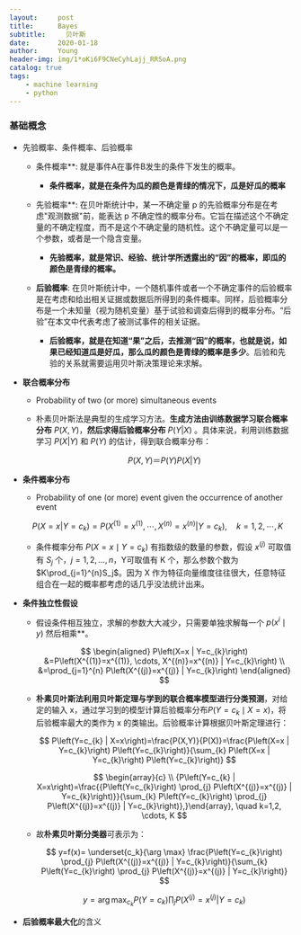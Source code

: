 ```yaml
---
layout:     post
title:      Bayes
subtitle:     贝叶斯
date:       2020-01-18
author:     Young
header-img: img/1*oKi6F9CNeCyhLajj_RRSoA.png
catalog: true
tags:
    - machine learning
    - python
---
```






### 基础概念

- 先验概率、条件概率、后验概率
  
  - 条件概率**: 就是事件A在事件B发生的条件下发生的概率。
    - **条件概率，就是在条件为瓜的颜色是青绿的情况下，瓜是好瓜的概率**
  
  - 先验概率**: 在贝叶斯统计中，某一不确定量 p 的先验概率分布是在考虑"观测数据"前，能表达 p 不确定性的概率分布。它旨在描述这个不确定量的不确定程度，而不是这个不确定量的随机性。这个不确定量可以是一个参数，或者是一个隐含变量。
    - **先验概率，就是常识、经验、统计学所透露出的“因”的概率，即瓜的颜色是青绿的概率。**
  
  - **后验概率**: 在贝叶斯统计中，一个随机事件或者一个不确定事件的后验概率是在考虑和给出相关证据或数据后所得到的条件概率。同样，后验概率分布是一个未知量（视为随机变量）基于试验和调查后得到的概率分布。“后验”在本文中代表考虑了被测试事件的相关证据。
    - **后验概率，就是在知道“果”之后，去推测“因”的概率，也就是说，如果已经知道瓜是好瓜，那么瓜的颜色是青绿的概率是多少**。后验和先验的关系就需要运用贝叶斯决策理论来求解。
  
- **联合概率分布**

  - Probability of two (or more) simultaneous events

  - 朴素贝叶斯法是典型的生成学习方法。**生成方法由训练数据学习联合概率分布** $P(X,Y)$，**然后求得后验概率分布** $P(Y|X)$ 。具体来说，利用训练数据学习 $P(X|Y)$ 和 $P(Y)$ 的估计，得到联合概率分布：

    $$
    P(X,Y)＝P(Y)P(X|Y)
    $$

- **条件概率分布**
  
  - Probability of one (or more) event given the occurrence of another event
  
  $$
  P\left(X=x | Y=c_{k}\right)=P\left(X^{(1)}=x^{(1)}, \cdots, X^{(n)}=x^{(n)} | Y=c_{k}\right), \quad k=1,2, \cdots, K
  $$
  
  - 条件概率分布 $P(X=x \mid Y=c_k)$ 有指数级的数量的参数，假设 $x^{(j)}$ 可取值有 $S_j$ 个，$j=1,2,...,n$，Y可取值有 K 个，那么参数个数为 $K\prod_{j=1}^{n}S_j$。因为 X 作为特征向量维度往往很大，任意特征组合在一起的概率都考虑的话几乎没法统计出来。
  
- **条件独立性假设**
  
  - 假设条件相互独立，求解的参数大大减少，只需要单独求解每一个 $p(x^i \mid y)$ 然后相乘**。
  
    $$
\begin{aligned} P\left(X=x | Y=c_{k}\right) &=P\left(X^{(1)}=x^{(1)}, \cdots, X^{(n)}=x^{(n)} | Y=c_{k}\right) \\ &=\prod_{j=1}^{n} P\left(X^{(j)}=x^{(j)} | Y=c_{k}\right) \end{aligned}
    $$
  
  - **朴素贝叶斯法利用贝叶斯定理与学到的联合概率模型进行分类预测**，对给定的输入 x，通过学习到的模型计算后验概率分布$P(Y=c_k \mid X=x)$，将后验概率最大的类作为 x 的类输出。后验概率计算根据贝叶斯定理进行：
  
    $$
    P\left(Y=c_{k} | X=x\right)=\frac{P(X,Y)}{P(X)}=\frac{P\left(X=x | Y=c_{k}\right) P\left(Y=c_{k}\right)}{\sum_{k} P\left(X=x | Y=c_{k}\right) P\left(Y=c_{k}\right)}
    $$
    
    $$
    \begin{array}{c} \\ {P\left(Y=c_{k} | X=x\right)=\frac{{P\left(Y=c_{k}\right) \prod_{j} P\left(X^{(j)}=x^{(j)} | Y=c_{k}\right)}}{\sum_{k} P\left(Y=c_{k}\right) \prod_{j} P\left(X^{(j)}=x^{(j)} | Y=c_{k}\right)},}\end{array}, \quad k=1,2, \cdots, K
    $$
    
  - 故**朴素贝叶斯分类器**可表示为：
  
    $$
    y=f(x)= \underset{c_k}{\arg \max} \frac{P\left(Y=c_{k}\right) \prod_{j} P\left(X^{(j)}=x^{(j)} | Y=c_{k}\right)}{\sum_{k} P\left(Y=c_{k}\right) \prod_{j} P\left(X^{(j)}=x^{(j)} | Y=c_{k}\right)}
    $$

    $$
    y=\arg \max _{c_{k}} P\left(Y=c_{k}\right) \prod_{j} P\left(X^{(j)}=x^{(j)} | Y=c_{k}\right)
    $$

- **后验概率最大化**的含义

